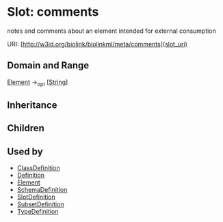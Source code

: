 # Slot: comments


notes and comments about an element intended for external consumption

URI: [http://w3id.org/biolink/biolinkml/meta/comments](slot_uri)
## Domain and Range

[Element](Element.md) -><sub>opt</sub> [[String](String.md)]
## Inheritance

## Children

## Used by

 * [ClassDefinition](ClassDefinition.md)
 * [Definition](Definition.md)
 * [Element](Element.md)
 * [SchemaDefinition](SchemaDefinition.md)
 * [SlotDefinition](SlotDefinition.md)
 * [SubsetDefinition](SubsetDefinition.md)
 * [TypeDefinition](TypeDefinition.md)
